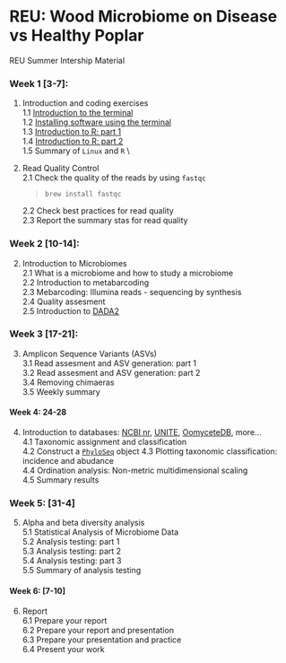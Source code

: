# REU: Wood Microbiome on Disease vs Healthy Poplar

REU Summer Intership Material 

### Week 1 [3-7]:
1. Introduction and coding exercises \
1.1 [Introduction to the terminal](https://github.com/ricardoi/REEU_intern23/blob/main/practice/Introduction_to_terminal.md) \
1.2 [Installing software using the terminal](https://github.com/ricardoi/REEU_intern23/blob/main/practice/Installing_software_using_terminal.md) \
1.3 [Introduction to R: part 1](https://github.com/ricardoi/REEU_intern23/blob/main/practice/Introduction_to_R_part1.R) \
1.4 [Introduction to R: part 2](https://github.com/ricardoi/REEU_intern23/blob/main/practice/Introduction_to_R_part2.R) \
1.5 Summary of `Linux` and `R` \
2. Read Quality Control \
   2.1 Check the quality of the reads by using `fastqc` 
   > `brew install fastqc` 

   2.2 Check best practices for read quality \
   2.3 Report the summary stas for read quality 
   
### Week 2 [10-14]:
2. Introduction to Microbiomes \
2.1 What is a microbiome and how to study a microbiome \
2.2 Introduction to metabarcoding \
2.3 Mebarcoding: Illumina reads - sequencing by synthesis \
2.4 Quality assesment \
2.5 Introduction to [DADA2](https://benjjneb.github.io/dada2/tutorial_1_2.html)
### Week 3 [17-21]:
3. Amplicon Sequence Variants (ASVs)\
3.1 Read assesment and ASV generation: part 1\
3.2 Read assesment and ASV generation: part 2\
3.4 Removing chimaeras\
3.5 Weekly summary
#### Week 4: 24-28
4. Introduction to databases: [NCBI nr](https://www.ncbi.nlm.nih.gov/), [UNITE](https://unite.ut.ee/repository.php), [OomyceteDB](http://www.oomycetedb.org/search.html), more...\
4.1 Taxonomic assignment and classification\
4.2 Construct a [`PhyloSeq`](https://joey711.github.io/phyloseq/index.html) object
4.3 Plotting taxonomic classification: incidence and abudance \
4.4 Ordination analysis: Non-metric multidimensional scaling\
4.5 Summary results
### Week 5: [31-4]
5. Alpha and beta diversity analysis \
5.1 Statistical Analysis of Microbiome Data \
5.2 Analysis testing: part 1\
5.3 Analysis testing: part 2\
5.4 Analysis testing: part 3\
5.5 Summary of analysis testing
#### Week 6: [7-10]
6. Report\
6.1 Prepare your report \
6.2 Prepare your report and presentation\
6.3 Prepare your presentation and practice\
6.4 Present your work
